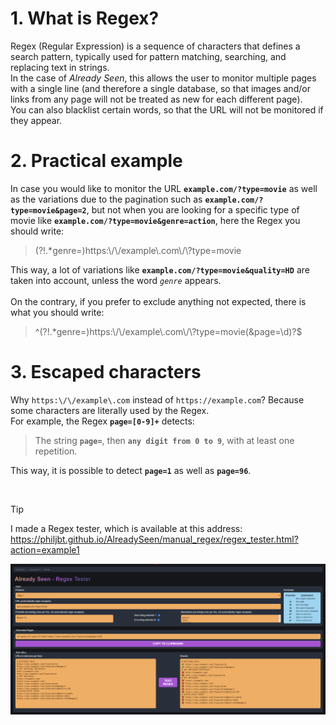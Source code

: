 # 1. What is Regex?

Regex (Regular Expression) is a sequence of characters that defines a search pattern, typically used for pattern matching, searching, and replacing text in strings.\
In the case of _Already Seen_, this allows the user to monitor multiple pages with a single line (and therefore a single database, so that images and/or links from any page will not be treated as new for each different page).\
You can also blacklist certain words, so that the URL will not be monitored if they appear.

# 2. Practical example

In case you would like to monitor the URL **`example.com/?type=movie`** as well as the variations due to the pagination such as **`example.com/?type=movie&page=2`**, but not when you are looking for a specific type of movie like **`example.com/?type=movie&genre=action`**, here the Regex you should write:

> <!---->(?!.*genre=)https:\/\/example\.com\/\?type=movie

This way, a lot of variations like **`example.com/?type=movie&quality=HD`** are taken into account, unless the word *`genre`* appears.
<br/><br/>
On the contrary, if you prefer to exclude anything not expected, there is what you should write:

> <!---->^(?!.*genre=)https:\/\/example\.com\/\?type=movie(&page=\d)?$

# 3. Escaped characters

Why `https:\/\/example\.com` instead of `https://example.com`? Because some characters are literally used by the Regex.\
For example, the Regex **`page=[0-9]+`** detects:

> The string **`page=`**,
> then **`any digit from 0 to 9`**,
> with at least one repetition.

This way, it is possible to detect **`page=1`** as well as **`page=96`**.

<br/>

> [!TIP]
> I made a Regex tester, which is available at this address:\
> https://philjbt.github.io/AlreadySeen/manual_regex/regex_tester.html?action=example1

[<img src="../res/screen_tester.png" />](https://philjbt.github.io/AlreadySeen/manual_regex/regex_tester.html?action=example1)